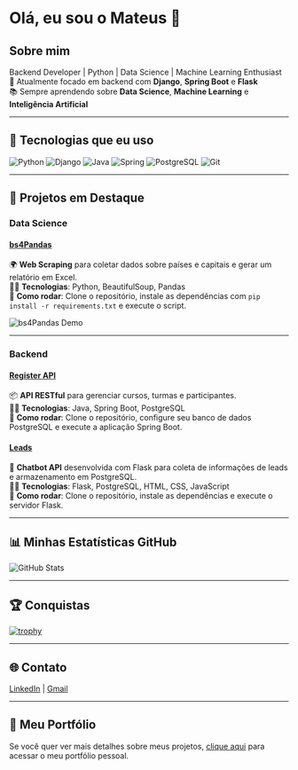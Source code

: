 # Olá, eu sou o Mateus 👋

## Sobre mim
Backend Developer | Python | Data Science | Machine Learning Enthusiast  
🚀 Atualmente focado em backend com **Django**, **Spring Boot** e **Flask**  
📚 Sempre aprendendo sobre **Data Science**, **Machine Learning** e **Inteligência Artificial**

---

## 🚀 Tecnologias que eu uso

![Python](https://img.shields.io/badge/-Python-3776AB?style=flat&logo=python&logoColor=white)
![Django](https://img.shields.io/badge/-Django-092E20?style=flat&logo=django&logoColor=white)
![Java](https://img.shields.io/badge/-Java-007396?style=flat&logo=java&logoColor=white)
![Spring](https://img.shields.io/badge/-Spring-6DB33F?style=flat&logo=spring&logoColor=white)
![PostgreSQL](https://img.shields.io/badge/-PostgreSQL-4169E1?style=flat&logo=postgresql&logoColor=white)
![Git](https://img.shields.io/badge/-Git-F05032?style=flat&logo=git&logoColor=white)

---

## 🌟 Projetos em Destaque

### **Data Science**

#### [bs4Pandas](https://github.com/MateusDBarros/bs4Pandas)  
🌍 **Web Scraping** para coletar dados sobre países e capitais e gerar um relatório em Excel.  
🧑‍💻 **Tecnologias**: Python, BeautifulSoup, Pandas  
🚀 **Como rodar**: Clone o repositório, instale as dependências com `pip install -r requirements.txt` e execute o script.

![bs4Pandas Demo](https://media.giphy.com/media/26xBqX5nDNNtmoj7C/giphy.gif)

---

### **Backend**

#### [Register API](https://github.com/MateusDBarros/Teste-Backend)  
📦 **API RESTful** para gerenciar cursos, turmas e participantes.  
🧑‍💻 **Tecnologias**: Java, Spring Boot, PostgreSQL  
🚀 **Como rodar**: Clone o repositório, configure seu banco de dados PostgreSQL e execute a aplicação Spring Boot.

#### [Leads](https://github.com/MateusDBarros/Leads)  
🤖 **Chatbot API** desenvolvida com Flask para coleta de informações de leads e armazenamento em PostgreSQL.  
🧑‍💻 **Tecnologias**: Flask, PostgreSQL, HTML, CSS, JavaScript  
🚀 **Como rodar**: Clone o repositório, instale as dependências e execute o servidor Flask.

---

## 📊 Minhas Estatísticas GitHub

![GitHub Stats](https://github-readme-stats.vercel.app/api?username=MateusDBarros&show_icons=true&theme=radical&count_private=true)

---

## 🏆 Conquistas

[![trophy](https://github-profile-trophy.vercel.app/?username=MateusDBarros&theme=onedark)](https://github.com/ryo-ma/github-profile-trophy)

---

## 🌐 Contato

[LinkedIn](https://www.linkedin.com/in/mateus-barros13) | [Gmail](mailto:mb685212@gmail.com)

---

## 🎨 Meu Portfólio
Se você quer ver mais detalhes sobre meus projetos, [clique aqui](https://meuportfolio.com) para acessar o meu portfólio pessoal.

